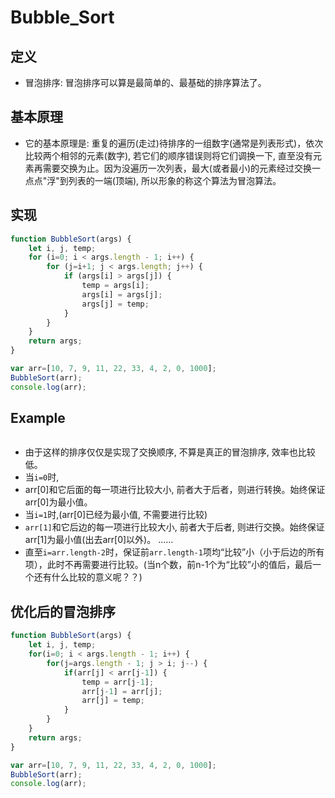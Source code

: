 # Bubble_Sort
## 定义
- 冒泡排序: 冒泡排序可以算是最简单的、最基础的排序算法了。

## 基本原理

- 它的基本原理是: 重复的遍历(走过)待排序的一组数字(通常是列表形式)，依次比较两个相邻的元素(数字), 若它们的顺序错误则将它们调换一下, 直至没有元素再需要交换为止。因为没遍历一次列表，最大(或者最小)的元素经过交换一点点"浮"到列表的一端(顶端), 所以形象的称这个算法为冒泡算法。

## 实现

``` javascript
function BubbleSort(args) {
    let i, j, temp;
    for (i=0; i < args.length - 1; i++) {
        for (j=i+1; j < args.length; j++) {
            if (args[i] > args[j]) {
                temp = args[i];
                args[i] = args[j];
                args[j] = temp;
            }
        }
    }
    return args;
}

var arr=[10, 7, 9, 11, 22, 33, 4, 2, 0, 1000];
BubbleSort(arr);
console.log(arr);
```

## Example

``` html

```

- 由于这样的排序仅仅是实现了交换顺序, 不算是真正的冒泡排序, 效率也比较低。
- 当`i=0`时,
- arr[0]和它后面的每一项进行比较大小, 前者大于后者，则进行转换。始终保证arr[0]为最小值。
- 当`i=1`时,(arr[0]已经为最小值, 不需要进行比较)
- `arr[1]`和它后边的每一项进行比较大小, 前者大于后者, 则进行交换。始终保证arr[1]为最小值(出去arr[0]以外)。
......
- 直至`i=arr.length-2`时，保证前`arr.length-1`项均“比较”小（小于后边的所有项），此时不再需要进行比较。(当n个数，前n-1个为“比较”小的值后，最后一个还有什么比较的意义呢？？)

## 优化后的冒泡排序

``` javascript
function BubbleSort(args) {
    let i, j, temp;
    for(i=0; i < args.length - 1; i++) {
        for(j=args.length - 1; j > i; j--) {
            if(arr[j] < arr[j-1]) {
                temp = arr[j-1];
                arr[j-1] = arr[j];
                arr[j] = temp;
            }
        }
    }
    return args;
}

var arr=[10, 7, 9, 11, 22, 33, 4, 2, 0, 1000];
BubbleSort(arr);
console.log(arr);
```

